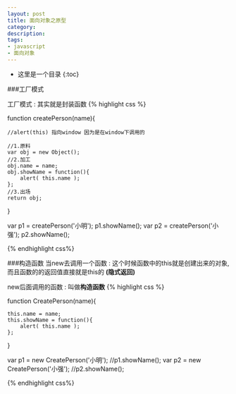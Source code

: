```yaml
---
layout: post
title: 面向对象之原型
category: 
description: 
tags:
- javascript
- 面向对象
---
```




- 这里是一个目录
{:toc}

###工厂模式

工厂模式 : 其实就是封装函数
{% highlight css %}


function createPerson(name){

	//alert(this) 指向window 因为是在window下调用的
	
	//1.原料
	var obj = new Object();
	//2.加工
	obj.name = name;
	obj.showName = function(){
		alert( this.name );
	};
	//3.出场
	return obj;
	
}

var p1 = createPerson('小明');
p1.showName();
var p2 = createPerson('小强');
p2.showName();

{% endhighlight css%}


###构造函数
当new去调用一个函数 : 这个时候函数中的this就是创建出来的对象,而且函数的的返回值直接就是this的
<strong>(隐式返回)</strong>

new后面调用的函数 : 叫做<strong>构造函数</strong>
{% highlight css %}

function CreatePerson(name){
	
	this.name = name;
	this.showName = function(){
		alert( this.name );
	};
	
}

var p1 = new CreatePerson('小明');
//p1.showName();
var p2 = new CreatePerson('小强');
//p2.showName();


{% endhighlight css%}